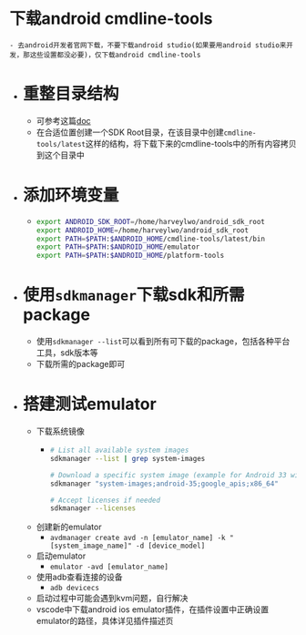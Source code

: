 # 下载android cmdline-tools
	- 去android开发者官网下载，不要下载android studio(如果要用android studio来开发，那这些设置都没必要)，仅下载android cmdline-tools
- # 重整目录结构
	- 可参考这篇[doc](https://developer.android.com/tools/sdkmanager)
	- 在合适位置创建一个SDK Root目录，在该目录中创建`cmdline-tools/latest`这样的结构，将下载下来的cmdline-tools中的所有内容拷贝到这个目录中
- # 添加环境变量
	- ```bash
	  export ANDROID_SDK_ROOT=/home/harveylwo/android_sdk_root
	  export ANDROID_HOME=/home/harveylwo/android_sdk_root
	  export PATH=$PATH:$ANDROID_HOME/cmdline-tools/latest/bin
	  export PATH=$PATH:$ANDROID_HOME/emulator
	  export PATH=$PATH:$ANDROID_HOME/platform-tools
	  ```
- # 使用`sdkmanager`下载sdk和所需package
	- 使用`sdkmanager --list`可以看到所有可下载的package，包括各种平台工具，sdk版本等
	- 下载所需的package即可
- # 搭建测试emulator
	- 下载系统镜像
		- ```bash
		  # List all available system images
		  sdkmanager --list | grep system-images
		  
		  # Download a specific system image (example for Android 33 with Google APIs for x86_64)
		  sdkmanager "system-images;android-35;google_apis;x86_64"
		  
		  # Accept licenses if needed
		  sdkmanager --licenses
		  ```
	- 创建新的emulator
		- ``avdmanager create avd -n [emulator_name] -k "[system_image_name]" -d [device_model]``
	- 启动emulator
		- `emulator -avd [emulator_name]`
	- 使用adb查看连接的设备
		- `adb devicecs`
	- 启动过程中可能会遇到kvm问题，自行解决
	- vscode中下载android ios emulator插件，在插件设置中正确设置emulator的路径，具体详见插件描述页